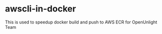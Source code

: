 awscli-in-docker
===

This is used to speedup docker build and push to AWS ECR for OpenUnlight Team
